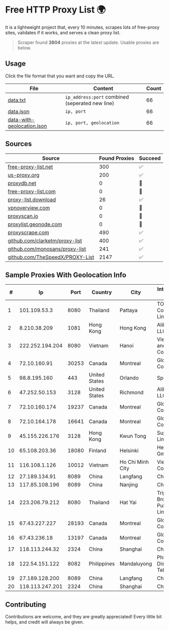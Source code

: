 
# Free HTTP Proxy List 🌍

It is a lightweight project that, every 10 minutes, scrapes lots of free-proxy sites, validates if it works, and serves a clean proxy list.


> Scraper found **3804** proxies at the latest update. Usable proxies are below.

## Usage

Click the file format that you want and copy the URL.


|File|Content|Count|
|----|-------|-----|
|[data.txt](https://raw.githubusercontent.com/themiralay/Proxy-List-World/master/data.txt)|`ip_address:port` combined (seperated new line)|66|
|[data.json](https://raw.githubusercontent.com/themiralay/Proxy-List-World/master/data.json)|`ip, port`|66|
|[data-with-geolocation.json](https://raw.githubusercontent.com/themiralay/Proxy-List-World/master/data-with-geolocation.json)|`ip, port, geolocation`|66|

## Sources

|Source|Found Proxies|Succeed|
|------|-------------|-------|
|[free-proxy-list.net](https://free-proxy-list.net)|300|✅|
|[us-proxy.org](https://www.us-proxy.org)|200|✅|
|[proxydb.net](http://proxydb.net)|0|🚫|
|[free-proxy-list.com](https://free-proxy-list.com/?page=&port=&type%5B%5D=http&type%5B%5D=https&up_time=0&search=Search)|0|🚫|
|[proxy-list.download](https://www.proxy-list.download/HTTP)|26|✅|
|[vpnoverview.com](https://vpnoverview.com/privacy/anonymous-browsing/free-proxy-servers)|0|🚫|
|[proxyscan.io](https://www.proxyscan.io)|0|🚫|
|[proxylist.geonode.com](https://proxylist.geonode.com/api/proxy-list?limit=300&page=1&sort_by=lastChecked&sort_type=desc&protocols=http,https)|0|🚫|
|[proxyscrape.com](https://api.proxyscrape.com/v2/?request=displayproxies&protocol=http&timeout=10000&country=all&ssl=all&anonymity=all)|490|✅|
|[github.com/clarketm/proxy-list](https://raw.githubusercontent.com/clarketm/proxy-list/master/proxy-list-raw.txt)|400|✅|
|[github.com/monosans/proxy-list](https://raw.githubusercontent.com/monosans/proxy-list/main/proxies/http.txt)|241|✅|
|[github.com/TheSpeedX/PROXY-List](https://raw.githubusercontent.com/TheSpeedX/PROXY-List/master/http.txt)|2147|✅|


## Sample Proxies With Geolocation Info

|#|Ip|Port|Country|City|Internet Service Provider|
|-|--|----|-------|----|-------------------------|
|1|101.109.53.3|8080|Thailand|Pattaya|TOT Public Company Limited|
|2|8.210.38.209|1081|Hong Kong|Hong Kong|Alibaba.com LLC|
|3|222.252.194.204|8080|Vietnam|Hanoi|VietNam Post and Telecom Corporation|
|4|72.10.160.91|30253|Canada|Montreal|GloboTech Communications|
|5|98.8.195.160|443|United States|Orlando|Spectrum|
|6|47.252.50.153|3128|United States|Richmond|Alibaba Cloud LLC|
|7|72.10.160.174|19237|Canada|Montreal|GloboTech Communications|
|8|72.10.164.178|16641|Canada|Montreal|GloboTech Communications|
|9|45.155.226.176|3128|Hong Kong|Kwun Tong|Superhub Limited|
|10|65.108.203.36|18080|Finland|Helsinki|Hetzner Online GmbH|
|11|116.108.1.126|10012|Vietnam|Ho Chi Minh City|Viettel Corporation|
|12|27.189.134.91|8089|China|Langfang|Chinanet|
|13|117.85.108.196|8089|China|Nanjing|Chinanet|
|14|223.206.79.212|8080|Thailand|Hat Yai|Triple T Broadband Public Company Limited|
|15|67.43.227.227|28193|Canada|Montreal|GloboTech Communications|
|16|67.43.236.18|13197|Canada|Montreal|GloboTech Communications|
|17|118.113.244.32|2324|China|Shanghai|Chinanet|
|18|122.54.151.122|8082|Philippines|Mandaluyong|Philippine Long Distance Telephone Co.|
|19|27.189.128.200|8089|China|Langfang|Chinanet|
|20|118.113.247.201|2324|China|Shanghai|Chinanet|



## Contributing

Contributions are welcome, and they are greatly appreciated! Every
little bit helps, and credit will always be given.

